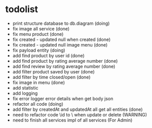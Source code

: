 # todolist
- print structure database to db.diagram (doing)
- fix image all service (done)
- fix menu product (done)
- fix created - updated null when created (done)
- fix created - updated null image menu (done)
- fix payload entity (doing)
- add find product by user id (done)
- add find product by rating average number (done)
- add find review by rating average number (done)
- add filter product saved by user (done)
- add filter by time closed/open (done)
- fix image in menu (done)
- add statistic 
- add logging
- fix error logger error details when get body json
- refactor all code (doing)
- add filter by createdAt and updatedAt all get all entities (done)
- need to refactor code \id to \ when update or delete (WARNING)
- need to finish all services impl of all services (For Admin)